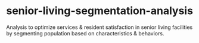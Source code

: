 # senior-living-segmentation-analysis
Analysis to optimize services &amp; resident satisfaction in senior living facilities by segmenting population based on characteristics &amp; behaviors.
